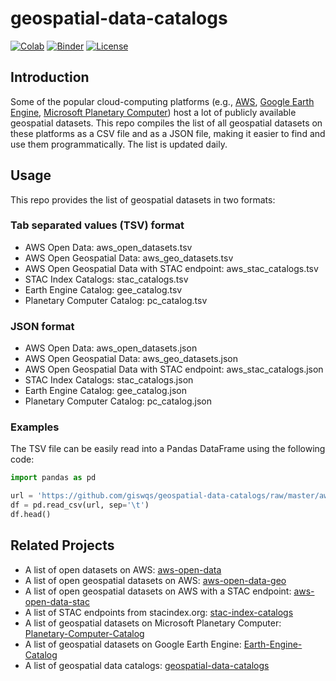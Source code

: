 # geospatial-data-catalogs

[![Colab](https://colab.research.google.com/assets/colab-badge.svg)](https://colab.research.google.com/github/giswqs/geospatial-data-catalogs/blob/master/examples.ipynb)
[![Binder](https://mybinder.org/badge_logo.svg)](https://mybinder.org/v2/gh/giswqs/geospatial-data-catalogs/HEAD?labpath=examples.ipynb)
[![License](https://img.shields.io/badge/License-MIT-yellow.svg)](https://opensource.org/licenses/MIT)

## Introduction

Some of the popular cloud-computing platforms (e.g., [AWS](https://aws.amazon.com/earth/), [Google Earth Engine](https://earthengine.google.com/), [Microsoft Planetary Computer](https://planetarycomputer.microsoft.com/)) host a lot of publicly available geospatial datasets. This repo compiles the list of all geospatial datasets on these platforms as a CSV file and as a JSON file, making it easier to find and use them programmatically. The list is updated daily.

## Usage

This repo provides the list of geospatial datasets in two formats:

### Tab separated values (TSV) format

- AWS Open Data: aws_open_datasets.tsv
- AWS Open Geospatial Data: aws_geo_datasets.tsv
- AWS Open Geospatial Data with STAC endpoint: aws_stac_catalogs.tsv
- STAC Index Catalogs: stac_catalogs.tsv
- Earth Engine Catalog: gee_catalog.tsv
- Planetary Computer Catalog: pc_catalog.tsv

### JSON format

- AWS Open Data: aws_open_datasets.json
- AWS Open Geospatial Data: aws_geo_datasets.json
- AWS Open Geospatial Data with STAC endpoint: aws_stac_catalogs.json
- STAC Index Catalogs: stac_catalogs.json
- Earth Engine Catalog: gee_catalog.json
- Planetary Computer Catalog: pc_catalog.json

### Examples

The TSV file can be easily read into a Pandas DataFrame using the following code:

```python
import pandas as pd

url = 'https://github.com/giswqs/geospatial-data-catalogs/raw/master/aws_geo_datasets.tsv'
df = pd.read_csv(url, sep='\t')
df.head()
```

## Related Projects

- A list of open datasets on AWS: [aws-open-data](https://github.com/giswqs/aws-open-data)
- A list of open geospatial datasets on AWS: [aws-open-data-geo](https://github.com/giswqs/aws-open-data-geo)
- A list of open geospatial datasets on AWS with a STAC endpoint: [aws-open-data-stac](https://github.com/giswqs/aws-open-data-stac)
- A list of STAC endpoints from stacindex.org: [stac-index-catalogs](https://github.com/giswqs/stac-index-catalogs)
- A list of geospatial datasets on Microsoft Planetary Computer: [Planetary-Computer-Catalog](https://github.com/giswqs/Planetary-Computer-Catalog)
- A list of geospatial datasets on Google Earth Engine: [Earth-Engine-Catalog](https://github.com/giswqs/Earth-Engine-Catalog)
- A list of geospatial data catalogs: [geospatial-data-catalogs](https://github.com/giswqs/geospatial-data-catalogs)

